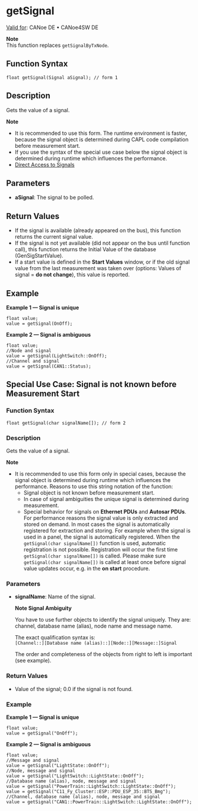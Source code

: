 # getSignal

[Valid for](../../../Shared/FeatureAvailability.md): CANoe DE • CANoe4SW DE

**Note**  
This function replaces `getSignalByTxNode`.

## Function Syntax

```plaintext
float getSignal(Signal aSignal); // form 1
```

## Description

Gets the value of a signal.

**Note**

- It is recommended to use this form. The runtime environment is faster, because the signal object is determined during CAPL code compilation before measurement start.
- If you use the syntax of the special use case below the signal object is determined during runtime which influences the performance.
- [Direct Access to Signals](../../../Shared/CAPL/SignalOrientedProgramming/SOPReadSignalValue.md)

## Parameters

- **aSignal**: The signal to be polled.

## Return Values

- If the signal is available (already appeared on the bus), this function returns the current signal value.
- If the signal is not yet available (did not appear on the bus until function call), this function returns the Initial Value of the database (GenSigStartValue).
- If a start value is defined in the **Start Values** window, or if the old signal value from the last measurement was taken over (options: Values of signal = **do not change**), this value is reported.

## Example

**Example 1 — Signal is unique**

```plaintext
float value;
value = getSignal(OnOff);
```

**Example 2 — Signal is ambiguous**

```plaintext
float value;
//Node and signal
value = getSignal(LightSwitch::OnOff);
//Channel and signal
value = getSignal(CAN1::Status);
```

## Special Use Case: Signal is not known before Measurement Start

### Function Syntax

```plaintext
float getSignal(char signalName[]); // form 2
```

### Description

Gets the value of a signal.

**Note**

- It is recommended to use this form only in special cases, because the signal object is determined during runtime which influences the performance. Reasons to use this string notation of the function:
  - Signal object is not known before measurement start.
  - In case of signal ambiguities the unique signal is determined during measurement.
  - Special behavior for signals on **Ethernet PDUs** and **Autosar PDUs**. For performance reasons the signal value is only extracted and stored on demand. In most cases the signal is automatically registered for extraction and storing. For example when the signal is used in a panel, the signal is automatically registered. When the `getSignal(char signalName[])` function is used, automatic registration is not possible. Registration will occur the first time `getSignal(char signalName[])` is called. Please make sure `getSignal(char signalName[])` is called at least once before signal value updates occur, e.g. in the **on start** procedure.

### Parameters

- **signalName**: Name of the signal.

  **Note Signal Ambiguity**

  You have to use further objects to identify the signal uniquely. They are: channel, database name (alias), node name and message name.

  The exact qualification syntax is:  
  `[Channel::][Database name (alias)::][Node::][Message::]Signal`

  The order and completeness of the objects from right to left is important (see example).

### Return Values

- Value of the signal; 0.0 if the signal is not found.

### Example

**Example 1 — Signal is unique**

```plaintext
float value;
value = getSignal("OnOff");
```

**Example 2 — Signal is ambiguous**

```plaintext
float value;
//Message and signal
value = getSignal("LightState::OnOff");
//Node, message and signal
value = getSignal("LightSwitch::LightState::OnOff");
//Database name (alias), node, message and signal
value = getSignal("PowerTrain::LightSwitch::LightState::OnOff");
value = getSignal("C11_Fy_Cluster::ESP::PDU_ESP_35::BTS_Bmg");
//Channel, database name (alias), node, message and signal
value = getSignal("CAN1::PowerTrain::LightSwitch::LightState::OnOff");
```
